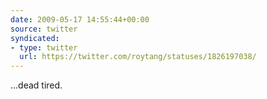 ```yaml
---
date: 2009-05-17 14:55:44+00:00
source: twitter
syndicated:
- type: twitter
  url: https://twitter.com/roytang/statuses/1826197038/
---
```


...dead tired.
